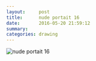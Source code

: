 ```yaml
---
layout:     post
title:      nude portait 16
date:       2016-05-20 21:59:12
summary:    
categories: drawing
---
```

![nude portait 16](/images/diary/nude-portait-16.png "Sigh...")
